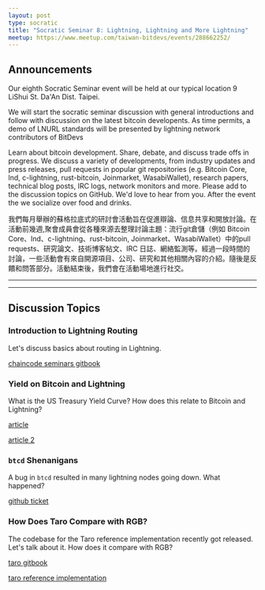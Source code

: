 ```yaml
---
layout: post
type: socratic
title: "Socratic Seminar 8: Lightning, Lightning and More Lightning"
meetup: https://www.meetup.com/taiwan-bitdevs/events/288662252/
---
```


## Announcements

Our eighth Socratic Seminar event will be held at our typical location 9 LiShui St. Da'An Dist. Taipei.

We will start the socratic seminar discussion with general introductions and follow with discussion on the latest bitcoin developents. As time permits, a demo of LNURL standards will be presented by lightning network contributors of BitDevs

Learn about bitcoin development. Share, debate, and discuss trade offs in progress. We discuss a variety of developments, from industry updates and press releases, pull requests in popular git repositories (e.g. Bitcoin Core, lnd, c-lightning, rust-bitcoin, Joinmarket, WasabiWallet), research papers, technical blog posts, IRC logs, network monitors and more. Please add to the discussion topics on GitHub. We'd love to hear from you. After the event the we socialize over food and drinks. 

我們每月舉辦的蘇格拉底式的研討會活動旨在促進辯論、信息共享和開放討論。在活動前幾週,聚會成員會從各種來源去整理討論主題：流行git倉儲（例如 Bitcoin Core、lnd、c-lightning、rust-bitcoin, Joinmarket、WasabiWallet）中的pull requests、研究論文、技術博客帖文、IRC 日誌、網絡監測等。經過一段時間的討論，一些活動會有來自開源項目、公司、研究和其他相關內容的介紹。隨後是反饋和問答部分。活動結束後，我們會在活動場地進行社交。

---
---

## Discussion Topics

### Introduction to Lightning Routing

Let's discuss basics about routing in Lightning.

[chaincode seminars gitbook](https://chaincode.gitbook.io/seminars/lightning-protocol-development/lightning-routing)

### Yield on Bitcoin and Lightning

What is the US Treasury Yield Curve? How does this relate to Bitcoin and Lightning?

[article](https://www.mimesiscapital.com/research/bi0aw6tfnoqknaprp18ep0hi7nlzxq)

[article 2](https://thebitcoinlayer.substack.com/p/the-time-value-of-lightning-network)

### `btcd` Shenanigans

A bug in `btcd` resulted in many lightning nodes going down. What happened?

[github ticket](https://github.com/lightningnetwork/lnd/issues/7002)

### How Does Taro Compare with RGB?

The codebase for the Taro reference implementation recently got released. Let's talk about it. How does it compare with RGB?

[taro gitbook](https://docs.lightning.engineering/the-lightning-network/taro)

[taro reference implementation](https://github.com/lightninglabs/taro)
